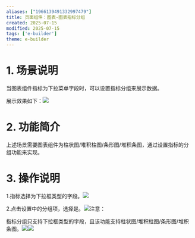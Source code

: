 ```yaml
---
aliases: ["1966139491332997479"]
title: 页面组件：图表-图表指标分组
created: 2025-07-15
modified: 2025-07-15
tags: ['e-builder']
theme: e-builder
---
```


# 1. 场景说明

当图表组件指标为下拉菜单字段时，可以设置指标分组来展示数据。

展示效果如下：![](1ce5fd6aff7428d8dca91b3fe3b8d821.jpg)

#

# 2. 功能简介

上述场景需要图表组件为柱状图/堆积柱图/条形图/堆积条图，通过设置指标的分组功能来实现。

#

# 3. 操作说明

1.指标选择为下拉框类型的字段。![](c0a62455ec804a9371c1f09da2ddd8b4.jpg)

2.点击设置中的分组项，选择是。![](3e2711c190a93e5b3e164a2ce09fb72e.jpg)注意：

指标分组只支持下拉框类型的字段，且该功能支持柱状图/堆积柱图/条形图/堆积条图。![](bdb349e32063c8de5c3a317ab33b4d1a.jpg)![](0db460c4f0e4bcea593b392eeb19218e.jpg)